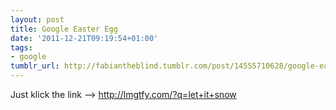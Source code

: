 ```yaml
---
layout: post
title: Google Easter Egg
date: '2011-12-21T09:19:54+01:00'
tags:
- google
tumblr_url: http://fabiantheblind.tumblr.com/post/14555710628/google-easter-egg
---
```

Just klick the link —> http://lmgtfy.com/?q=let+it+snow
